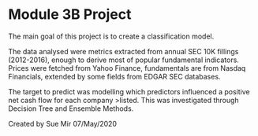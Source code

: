 
# Module 3B Project

The main goal of this project is to create a classification model. 

The data analysed were metrics extracted from annual SEC 10K fillings (2012-2016), enough to derive most of popular fundamental indicators.  Prices were fetched from Yahoo Finance, fundamentals are from Nasdaq Financials, extended by some fields from EDGAR SEC databases.

The target to predict was modelling which predictors influenced a positive net cash flow for each company >listed.  This was investigated through Decision Tree and Ensemble Methods.


Created by Sue Mir 
07/May/2020
